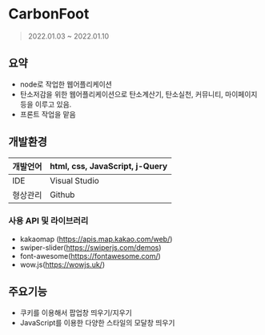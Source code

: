 # CarbonFoot 
> 2022.01.03 ~ 2022.01.10

## 요약
- node로 작업한 웹어플리케이션
- 탄소저감을 위한 웹어플리케이션으로 탄소계산기, 탄소실천, 커뮤니티, 마이페이지 등을 이루고 있음.
- 프론트 작업을 맡음

## 개발환경
|개발언어| html, css, JavaScript, j-Query |
|--|--|
|IDE|Visual Studio|
|형상관리|Github|

### 사용 API 및 라이브러리
 - kakaomap (https://apis.map.kakao.com/web/)
 - swiper-slider(https://swiperjs.com/demos)
 - font-awesome(https://fontawesome.com/)
 - wow.js(https://wowjs.uk/)

## 주요기능
- 쿠키를 이용해서 팝업창 띄우기/지우기
- JavaScript를 이용한 다양한 스타일의 모달창 띄우기
